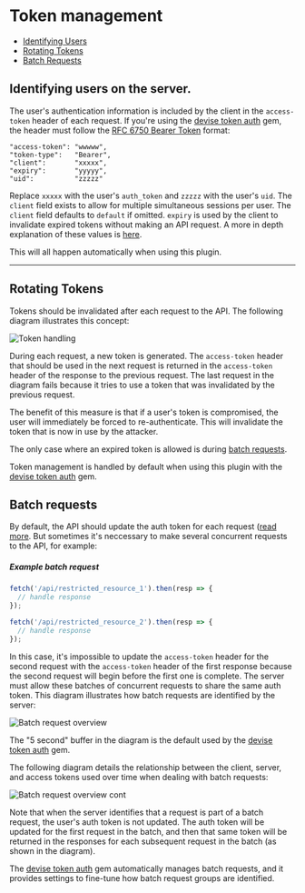 # Token management

* [Identifying Users](#identifying-users-on-the-server)
* [Rotating Tokens](#rotating-tokens)
* [Batch Requests](#batch-requests)

## Identifying users on the server.

The user's authentication information is included by the client in the `access-token` header of each request. If you're using the [devise token auth](https://github.com/lynndylanhurley/devise_token_auth) gem, the header must follow the [RFC 6750 Bearer Token](http://tools.ietf.org/html/rfc6750) format:

~~~
"access-token": "wwwww",
"token-type":   "Bearer",
"client":       "xxxxx",
"expiry":       "yyyyy",
"uid":          "zzzzz"
~~~

Replace `xxxxx` with the user's `auth_token` and `zzzzz` with the user's `uid`. The `client` field exists to allow for multiple simultaneous sessions per user. The `client` field defaults to `default` if omitted. `expiry` is used by the client to invalidate expired tokens without making an API request. A more in depth explanation of these values is [here](https://github.com/lynndylanhurley/devise_token_auth#identifying-users-in-controllers).

This will all happen automatically when using this plugin.

---

## Rotating Tokens

Tokens should be invalidated after each request to the API. The following diagram illustrates this concept:

![Token handling][token-handling-diagram]

During each request, a new token is generated. The `access-token` header that should be used in the next request is returned in the `access-token` header of the response to the previous request. The last request in the diagram fails because it tries to use a token that was invalidated by the previous request.

The benefit of this measure is that if a user's token is compromised, the user will immediately be forced to re-authenticate. This will invalidate the token that is now in use by the attacker.

The only case where an expired token is allowed is during [batch requests](#batch-requests).

Token management is handled by default when using this plugin with the [devise token auth][dta] gem.

## Batch requests

By default, the API should update the auth token for each request ([read more](#rotating-tokens). But sometimes it's neccessary to make several concurrent requests to the API, for example:

##### Example batch request

~~~javascript
fetch('/api/restricted_resource_1').then(resp => {
  // handle response
});

fetch('/api/restricted_resource_2').then(resp => {
  // handle response
});
~~~

In this case, it's impossible to update the `access-token` header for the second request with the `access-token` header of the first response because the second request will begin before the first one is complete. The server must allow these batches of concurrent requests to share the same auth token. This diagram illustrates how batch requests are identified by the server:

![Batch request overview][batch-request-a]

The "5 second" buffer in the diagram is the default used by the [devise token auth][dta] gem.

The following diagram details the relationship between the client, server, and access tokens used over time when dealing with batch requests:

![Batch request overview cont][batch-request-b]

Note that when the server identifies that a request is part of a batch request, the user's auth token is not updated. The auth token will be updated for the first request in the batch, and then that same token will be returned in the responses for each subsequent request in the batch (as shown in the diagram).

The [devise token auth][dta] gem automatically manages batch requests, and it provides settings to fine-tune how batch request groups are identified.

[dta]: https://github.com/lynndylanhurley/devise_token_auth
[token-handling-diagram]: https://github.com/lynndylanhurley/ng-token-auth/raw/master/test/app/images/flow/token-update-detail.jpg
[batch-request-a]: https://github.com/lynndylanhurley/ng-token-auth/raw/master/test/app/images/flow/batch-request-overview.jpg
[batch-request-b]: https://github.com/lynndylanhurley/ng-token-auth/raw/master/test/app/images/flow/batch-request-detail.jpg
